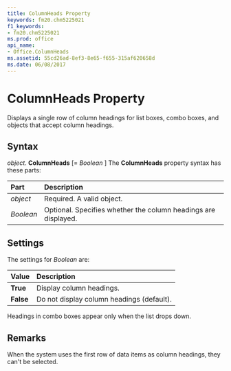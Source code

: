 ```yaml
---
title: ColumnHeads Property
keywords: fm20.chm5225021
f1_keywords:
- fm20.chm5225021
ms.prod: office
api_name:
- Office.ColumnHeads
ms.assetid: 55cd26ad-8ef3-8e65-f655-315af620658d
ms.date: 06/08/2017
---
```



# ColumnHeads Property



Displays a single row of column headings for list boxes, combo boxes, and objects that accept column headings.

## Syntax

_object_. **ColumnHeads** [= _Boolean_ ]
The  **ColumnHeads** property syntax has these parts:


|**Part**|**Description**|
|:-----|:-----|
| _object_|Required. A valid object.|
| _Boolean_|Optional. Specifies whether the column headings are displayed.|

## Settings
The settings for  _Boolean_ are:


|**Value**|**Description**|
|:-----|:-----|
|**True**|Display column headings.|
|**False**|Do not display column headings (default).|

Headings in combo boxes appear only when the list drops down.

## Remarks

When the system uses the first row of data items as column headings, they can't be selected.

